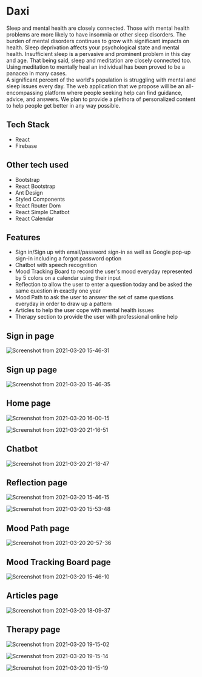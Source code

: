 # Daxi

Sleep and mental health are closely connected. Those with mental health problems are more likely to have insomnia or other sleep disorders. The burden of mental disorders continues to grow with significant impacts on health. Sleep deprivation affects your psychological state and mental health. Insufficient sleep is a pervasive and prominent problem in this day and age. That being said, sleep and meditation are closely connected too. Using meditation to mentally heal an individual has been proved to be a panacea in many cases. <br>
A significant percent of the world's population is struggling with mental and sleep issues every day. The web application that we propose will be an all-encompassing platform where people seeking help can find guidance, advice, and answers. We plan to provide a plethora of personalized content to help people get better in any way possible.

## Tech Stack
- React
- Firebase

## Other tech used
- Bootstrap
- React Bootstrap 
- Ant Design 
- Styled Components
- React Router Dom 
- React Simple Chatbot
- React Calendar

## Features
- Sign in/Sign up with email/password sign-in as well as Google pop-up sign-in including a forgot password option 
- Chatbot with speech recognition 
- Mood Tracking Board to record the user's mood everyday represented by 5 colors on a calendar using their input 
- Reflection to allow the user to enter a question today and be asked the same question in exactly one year
- Mood Path to ask the user to answer the set of same questions everyday in order to draw up a pattern 
- Articles to help the user cope with mental health issues
- Therapy section to provide the user with professional online help

## Sign in page
![Screenshot from 2021-03-20 15-46-31](https://user-images.githubusercontent.com/52789421/111866546-3c9cb480-8994-11eb-8314-d48733fefa2e.png)

## Sign up page
![Screenshot from 2021-03-20 15-46-35](https://user-images.githubusercontent.com/52789421/111866520-12e38d80-8994-11eb-8a63-18724eed2fb8.png)

## Home page
![Screenshot from 2021-03-20 16-00-15](https://user-images.githubusercontent.com/52789421/111866714-70c4a500-8995-11eb-8edc-cb6e4d56a6eb.png)

![Screenshot from 2021-03-20 21-16-51](https://user-images.githubusercontent.com/52789421/111875793-9cf61b00-89c1-11eb-93a9-5bba1455ccdf.png)

## Chatbot
![Screenshot from 2021-03-20 21-18-47](https://user-images.githubusercontent.com/52789421/111875850-e181b680-89c1-11eb-9d25-a852b3d887b1.png)

## Reflection page
![Screenshot from 2021-03-20 15-46-15](https://user-images.githubusercontent.com/52789421/111866553-54743880-8994-11eb-999f-b1d4038ba2e6.png)

![Screenshot from 2021-03-20 15-53-48](https://user-images.githubusercontent.com/52789421/111866577-7cfc3280-8994-11eb-8a6a-df78ba1255bc.png)

## Mood Path page
![Screenshot from 2021-03-20 20-57-36](https://user-images.githubusercontent.com/52789421/111875290-00cb1480-89bf-11eb-90d1-def57efc0ed3.png)

## Mood Tracking Board page
![Screenshot from 2021-03-20 15-46-10](https://user-images.githubusercontent.com/52789421/111866599-9e5d1e80-8994-11eb-834a-6ff2bcbc8531.png)

## Articles page
![Screenshot from 2021-03-20 18-09-37](https://user-images.githubusercontent.com/52789421/111870073-842d3b80-89a8-11eb-8284-0de32df290c6.png)

## Therapy page
![Screenshot from 2021-03-20 19-15-02](https://user-images.githubusercontent.com/52789421/111871540-b6429b80-89b0-11eb-9448-8d9da355b526.png)

![Screenshot from 2021-03-20 19-15-14](https://user-images.githubusercontent.com/52789421/111871561-d8d4b480-89b0-11eb-94a7-0dedb7dea01b.png)

![Screenshot from 2021-03-20 19-15-19](https://user-images.githubusercontent.com/52789421/111871562-da9e7800-89b0-11eb-9240-a9c3e1a807df.png)

